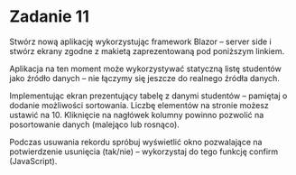 # Zadanie 11
Stwórz nową aplikację wykorzystując framework Blazor – server side i stwórz ekrany zgodne z makietą zaprezentowaną pod poniższym linkiem.

Aplikacja na ten moment może wykorzystywać statyczną listę studentów jako źródło danych – nie łączymy się jeszcze do realnego źródła danych.

Implementując ekran prezentujący tabelę z danymi studentów – pamiętaj o dodanie możliwości sortowania. Liczbę elementów na stronie możesz ustawić na 10. Kliknięcie na nagłówek kolumny powinno pozwolić na posortowanie danych (malejąco lub rosnąco).

Podczas usuwania rekordu spróbuj wyświetlić okno pozwalające na potwierdzenie usunięcia (tak/nie) –
wykorzystaj do tego funkcję confirm (JavaScript).